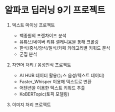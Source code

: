 # 알파코 딥러닝 9기 프로젝트 

1. 텍스트 마이닝 프로젝트
    - 백종원의 프렌차이즈 분석
    - 유튜브/네이버 리뷰 셀레니움을 통해 크롤링
    - 한식/중식/양식/일식/카페 카테고리별 키워드 분석
    - 군집 분석

2. 자연어 처리 / 음성인식 프로젝트
    - AI HUB 데이터 활용(뉴스 음성/텍스트 데이터)
    - Faster_Whisper 이용해 텍스트로 변환
    - 어텐션을 이용한 텍스트 키워드 추출
    - KoBERTopic(토픽 모델링)

3. 이미지 처리 프로젝트


 
